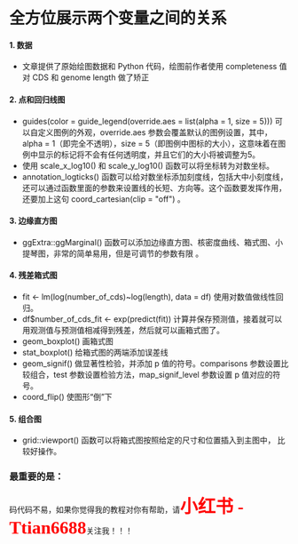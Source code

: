 # 全方位展示两个变量之间的关系

#### 1. 数据

- 文章提供了原始绘图数据和 Python 代码，绘图前作者使用 completeness 值对 CDS 和 genome length 做了矫正    

#### 2. 点和回归线图

- guides(color = guide_legend(override.aes = list(alpha = 1, size = 5))) 可以自定义图例的外观，override.aes 参数会覆盖默认的图例设置，其中，alpha = 1（即完全不透明），size = 5（即图例中图标的大小），这意味着在图例中显示的标记将不会有任何透明度，并且它们的大小将被调整为5。
- 使用 scale_x_log10() 和 scale_y_log10() 函数可以将坐标转为对数坐标。
- annotation_logticks() 函数可以给对数坐标添加刻度线，包括大中小刻度线，还可以通过函数里面的参数来设置线的长短、方向等。这个函数要发挥作用，还要加上这句 coord_cartesian(clip = "off") 。

#### 3. 边缘直方图

- ggExtra::ggMarginal() 函数可以添加边缘直方图、核密度曲线、箱式图、小提琴图，非常的简单易用，但是可调节的参数有限 。

#### 4. 残差箱式图

- fit <- lm(log(number_of_cds)~log(length), data = df) 使用对数值做线性回归。
- df$number_of_cds_fit <- exp(predict(fit)) 计算并保存预测值，接着就可以用观测值与预测值相减得到残差，然后就可以画箱式图了。
- geom_boxplot() 画箱式图
- stat_boxplot() 给箱式图的两端添加误差线
- geom_signif() 做显著性检验，并添加 p 值的符号。comparisons 参数设置比较组合，test 参数设置检验方法，map_signif_level 参数设置 p 值对应的符号。
- coord_flip() 使图形“倒”下

#### 5. 组合图

- grid::viewport() 函数可以将箱式图按照给定的尺寸和位置插入到主图中， 比较好操作。

#### 

### 最重要的是：

码代码不易，如果你觉得我的教程对你有帮助，请<font face="微软雅黑" size=6 color=#FF0000 >**小红书 - Ttian6688**</font>关注我！！！
